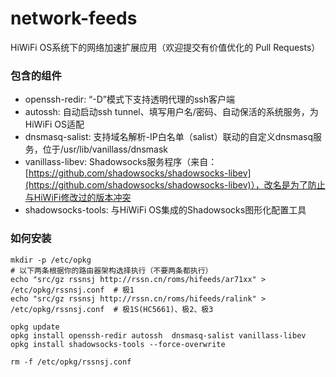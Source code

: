 # network-feeds
HiWiFi OS系统下的网络加速扩展应用（欢迎提交有价值优化的 Pull Requests）

### 包含的组件
* openssh-redir: “-D”模式下支持透明代理的ssh客户端
* autossh: 自动启动ssh tunnel、填写用户名/密码、自动保活的系统服务，为HiWiFi OS适配
* dnsmasq-salist: 支持域名解析-IP白名单（salist）联动的自定义dnsmasq服务，位于/usr/lib/vanillass/dnsmask
* vanillass-libev: Shadowsocks服务程序（来自：[https://github.com/shadowsocks/shadowsocks-libev](https://github.com/shadowsocks/shadowsocks-libev)），改名是为了防止与HiWiFi修改过的版本冲突
* shadowsocks-tools: 与HiWiFi OS集成的Shadowsocks图形化配置工具

### 如何安装

    mkdir -p /etc/opkg
    # 以下两条根据你的路由器架构选择执行（不要两条都执行）
    echo "src/gz rssnsj http://rssn.cn/roms/hifeeds/ar71xx" > /etc/opkg/rssnsj.conf  # 极1
    echo "src/gz rssnsj http://rssn.cn/roms/hifeeds/ralink" > /etc/opkg/rssnsj.conf  # 极1S(HC5661)、极2、极3
      
    opkg update
    opkg install openssh-redir autossh  dnsmasq-salist vanillass-libev
    opkg install shadowsocks-tools --force-overwrite
      
    rm -f /etc/opkg/rssnsj.conf
